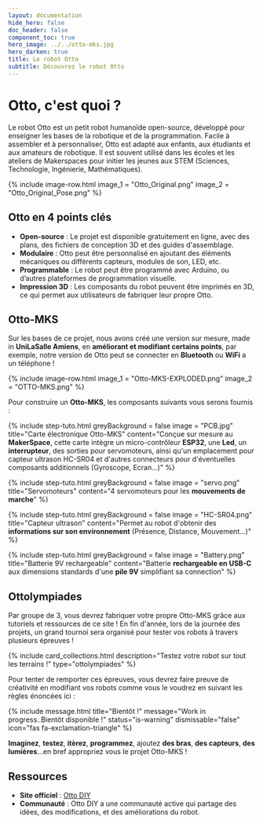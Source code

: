 ```yaml
---
layout: documentation
hide_hero: false
doc_header: false
component_toc: true
hero_image: ../../otto-mks.jpg
hero_darken: true
title: Le robot Otto
subtitle: Découvrez le robot Otto
---
```


# Otto, c'est quoi ?

Le robot Otto est un petit robot humanoïde open-source, développé pour enseigner les bases de la robotique et de la programmation. Facile à assembler et à personnaliser, Otto est adapté aux enfants, aux étudiants et aux amateurs de robotique. Il est souvent utilisé dans les écoles et les ateliers de Makerspaces pour initier les jeunes aux STEM (Sciences, Technologie, Ingénierie, Mathématiques).

{% include image-row.html 
image_1 = "Otto_Original.png" 
image_2 = "Otto_Original_Pose.png"
%}


## Otto en 4 points clés

- **Open-source** : Le projet est disponible gratuitement en ligne, avec des plans, des fichiers de conception 3D et des guides d'assemblage.
- **Modulaire** : Otto peut être personnalisé en ajoutant des éléments mécaniques ou différents capteurs, modules de son, LED, etc.
- **Programmable** : Le robot peut être programmé avec Arduino, ou d’autres plateformes de programmation visuelle.
- **Impression 3D** : Les composants du robot peuvent être imprimés en 3D, ce qui permet aux utilisateurs de fabriquer leur propre Otto.

## Otto-MKS

Sur les bases de ce projet, nous avons créé une version sur mesure, made in **UniLaSalle Amiens**, en **améliorant et modifiant certains points**, par exemple, notre version de Otto peut se connecter en **Bluetooth** ou **WiFi** a un téléphone !


{% include image-row.html 
image_1 = "Otto-MKS-EXPLODED.png" 
image_2 = "OTTO-MKS.png"
%}

Pour construire un **Otto-MKS**, les composants suivants vous serons fournis :

{% include step-tuto.html 
greyBackground = false
image = "PCB.jpg"
title="Carte électronique Otto-MKS"
content="Conçue sur mesure au **MakerSpace**, cette carte intègre un micro-contrôleur **ESP32**, une **Led**, un **interrupteur**, des sorties pour servomoteurs, ainsi qu'un emplacement pour capteur ultrason HC-SR04 et d'autres connecteurs pour d'éventuelles composants additionnels (Gyroscope, Ecran...)" %}

{% include step-tuto.html 
greyBackground = false
image = "servo.png"
title="Servomoteurs"
content="4 servomoteurs pour les **mouvements de marche**" %}

{% include step-tuto.html 
greyBackground = false
image = "HC-SR04.png"
title="Capteur ultrason"
content="Permet au robot d'obtenir des **informations sur son environnement** (Présence, Distance, Mouvement...)" %}

{% include step-tuto.html 
greyBackground = false
image = "Battery.png"
title="Batterie 9V rechargeable"
content="Batterie **rechargeable en USB-C** aux dimensions standards d'une **pile 9V** simplifiant sa connection" %}

## Ottolympiades

Par groupe de 3, vous devrez fabriquer votre propre Otto-MKS grâce aux tutoriels et ressources de ce site !
En fin d'année, lors de la journée des projets, un grand tournoi sera organisé pour tester vos robots à travers plusieurs épreuves !

{%
  include card_collections.html
  description="Testez votre robot sur tout les terrains !"
  type="ottolympiades"
%}

Pour tenter de remporter ces épreuves, vous devrez faire preuve de créativité en modifiant vos robots comme vous le voudrez en suivant les règles énoncées ici :

{% include message.html title="Bientôt !" message="Work in progress..Bientôt disponible !"
status="is-warning" dismissable="false" icon="fas fa-exclamation-triangle" %}

**Imaginez**, **testez**, **itèrez**, **programmez**, ajoutez **des bras**, **des capteurs**, **des lumières**...en bref appropriez vous le projet Otto-MKS !

## Ressources

- **Site officiel** : [Otto DIY](https://www.ottodiy.com/)
- **Communauté** : Otto DIY a une communauté active qui partage des idées, des modifications, et des améliorations du robot.
